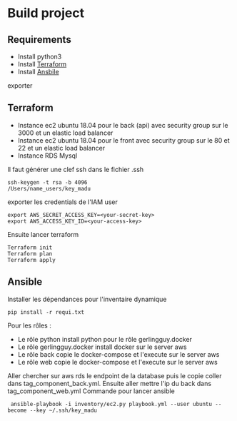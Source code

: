 # Build project

## Requirements

- Install python3
- Install [Terraform](https://www.terraform.io/downloads.html)
- Install [Ansbile](https://docs.ansible.com/ansible/latest/installation_guide/intro_installation.html)

exporter 

## Terraform

- Instance ec2 ubuntu 18.04 pour le back (api) avec security group sur le 3000 et un elastic load balancer
- Instance ec2 ubuntu 18.04 pour le front avec security group sur le 80 et 22 et un elastic load balancer
- Instance RDS Mysql


Il faut générer une clef ssh dans le fichier .ssh 

```
ssh-keygen -t rsa -b 4096
/Users/name_users/key_madu
```

exporter les credentials de l'IAM user

```
export AWS_SECRET_ACCESS_KEY=<your-secret-key>
export AWS_ACCESS_KEY_ID=<your-access-key>
```
Ensuite lancer terraform
```
Terraform init
Terraform plan
Terraform apply
```

## Ansible

Installer les dépendances pour l'inventaire dynamique

```
pip install -r requi.txt
```

Pour les rôles :
- Le rôle python install python pour le rôle gerlingguy.docker
- Le rôle gerlingguy.docker install docker sur le server aws
- Le rôle back copie le docker-compose et l'execute sur le server aws
- Le rôle web copie le docker-compose et l'execute sur le server aws

Aller chercher sur aws rds le endpoint de la database puis le copie coller dans tag_component_back.yml.
Ensuite aller mettre l'ip du back dans tag_component_web.yml
Commande pour lancer ansible
```
 ansible-playbook -i inventory/ec2.py playbook.yml --user ubuntu --become --key ~/.ssh/key_madu
```
